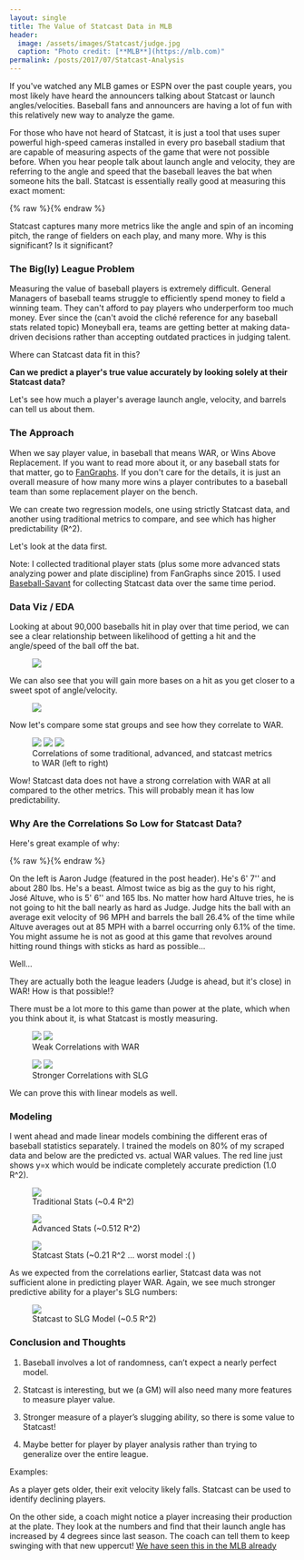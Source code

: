 ```yaml
---
layout: single
title: The Value of Statcast Data in MLB
header:
  image: /assets/images/Statcast/judge.jpg
  caption: "Photo credit: [**MLB**](https://mlb.com)"
permalink: /posts/2017/07/Statcast-Analysis
---
```


If you've watched any MLB games or ESPN over the past couple years, you most likely have heard the announcers talking about Statcast or launch angles/velocities. Baseball fans and announcers are having a lot of fun with this relatively new way to analyze the game.

For those who have not heard of Statcast, it is just a tool that uses super powerful high-speed cameras installed in every pro baseball stadium that are capable of measuring aspects of the game that were not possible before. When you hear people talk about launch angle and velocity, they are referring to the angle and speed that the baseball leaves the bat when someone hits the ball. Statcast is essentially really good at measuring this exact moment:

{% raw %}<img src="/assets/images/Statcast/cast.jpg" alt="" class="full">{% endraw %}


Statcast captures many more metrics like the angle and spin of an incoming pitch, the range of fielders on each play, and many more. Why is this significant? Is it significant?

### The Big(ly) League Problem

Measuring the value of baseball players is extremely difficult. General Managers of baseball teams struggle to efficiently spend money to field a winning team. They can't afford to pay players who underperform too much money. Ever since the (can't avoid the cliché reference for any baseball stats related topic) Moneyball era, teams are getting better at making data-driven decisions rather than accepting outdated practices in judging talent.

Where can Statcast data fit in this?

**Can we predict a player's true value accurately by looking solely at their Statcast data?**

Let's see how much a player's average launch angle, velocity, and barrels can tell us about them.

### The Approach

When we say player value, in baseball that means WAR, or Wins Above Replacement. If you want to read more about it, or any baseball stats for that matter, go to [FanGraphs](http://www.fangraphs.com/library/war/war-position-players/). If you don't care for the details, it is just an overall measure of how many more wins a player contributes to a baseball team than some replacement player on the bench.

We can create two regression models, one using strictly Statcast data, and another using traditional metrics to compare, and see which has higher predictability (R^2).

Let's look at the data first.

Note: I collected traditional player stats (plus some more advanced stats analyzing power and plate discipline) from FanGraphs since 2015. I used [Baseball-Savant](https://baseballsavant.mlb.com/) for collecting Statcast data over the same time period.

### Data Viz / EDA

Looking at about 90,000 baseballs hit in play over that time period, we can see a clear relationship between likelihood of getting a hit and the angle/speed of the ball off the bat.

<figure>
  <a href="/assets/images/Statcast/heat.png"><img src="/assets/images/Statcast/heat.png"></a>
</figure>

We can also see that you will gain more bases on a hit as you get closer to a sweet spot of angle/velocity.

<figure>
  <a href="/assets/images/Statcast/scatter.png"><img src="/assets/images/Statcast/scatter.png"></a>
</figure>

Now let's compare some stat groups and see how they correlate to WAR.

<figure class="third">
    <a href="/assets/images/Statcast/traditional_corr.png"><img src="/assets/images/Statcast/traditional_corr.png"></a>
    <a href="/assets/images/Statcast/adv_corr.png"><img src="/assets/images/Statcast/adv_corr.png"></a>
    <a href="/assets/images/Statcast/statcast_corr.png"><img src="/assets/images/Statcast/statcast_corr.png"></a>
    <figcaption>Correlations of some traditional, advanced, and statcast metrics to WAR (left to right)</figcaption>
</figure>

Wow! Statcast data does not have a strong correlation with WAR at all compared to the other metrics. This will probably mean it has low predictability.

### Why Are the Correlations So Low for Statcast Data?

Here's great example of why:

{% raw %}<img src="/assets/images/Statcast/judge_altuve.jpg" alt="" class="full">{% endraw %}

On the left is Aaron Judge (featured in the post header). He's 6' 7'' and about 280 lbs. He's a beast. Almost twice as big as the guy to his right, José Altuve, who is 5' 6'' and 165 lbs. No matter how hard Altuve tries, he is not going to hit the ball nearly as hard as Judge. Judge hits the ball with an average exit velocity of 96 MPH and barrels the ball 26.4% of the time while Altuve averages out at 85 MPH with a barrel occurring only 6.1% of the time. You might assume he is not as good at this game that revolves around hitting round things with sticks as hard as possible...

Well...

They are actually both the league leaders (Judge is ahead, but it's close) in WAR! How is that possible!?

There must be a lot more to this game than power at the plate, which when you think about it, is what Statcast is mostly measuring.

<figure class="half">
    <a href="/assets/images/Statcast/war_speed.png"><img src="/assets/images/Statcast/war_speed.png"></a>
    <a href="/assets/images/Statcast/war_angle.png"><img src="/assets/images/Statcast/war_angle.png"></a>
    <figcaption>Weak Correlations with WAR</figcaption>
</figure>

<figure class="half">
    <a href="/assets/images/Statcast/slg_speed.png"><img src="/assets/images/Statcast/slg_speed.png"></a>
    <a href="/assets/images/Statcast/slg_angle.png"><img src="/assets/images/Statcast/slg_angle.png"></a>
    <figcaption>Stronger Correlations with SLG</figcaption>
</figure>

We can prove this with linear models as well.

### Modeling

I went ahead and made linear models combining the different eras of baseball statistics separately. I trained the models on 80% of my scraped data and below are the predicted vs. actual WAR values. The red line just shows y=x which would be indicate completely accurate prediction (1.0 R^2).  

<figure>
  <a href="/assets/images/Statcast/trad_model.png"><img src="/assets/images/Statcast/trad_model.png"></a>
  <figcaption>Traditional Stats (~0.4 R^2)</figcaption>
</figure>

<figure>
  <a href="/assets/images/Statcast/adv_model.png"><img src="/assets/images/Statcast/adv_model.png"></a>
  <figcaption>Advanced Stats (~0.512 R^2)</figcaption>
</figure>

<figure>
  <a href="/assets/images/Statcast/cast_war_model.png"><img src="/assets/images/Statcast/cast_war_model.png"></a>
  <figcaption>Statcast Stats (~0.21 R^2 ... worst model :( ) </figcaption>
</figure>

As we expected from the correlations earlier, Statcast data was not sufficient alone in predicting player WAR. Again, we see much stronger predictive ability for a player's SLG numbers:

<figure>
  <a href="/assets/images/Statcast/slg_model.png"><img src="/assets/images/Statcast/slg_model.png"></a>
  <figcaption>Statcast to SLG Model (~0.5 R^2) </figcaption>
</figure>

### Conclusion and Thoughts

1) Baseball involves a lot of randomness, can’t expect a nearly perfect model.

2) Statcast is interesting, but we (a GM) will also need many more features to measure player value.

3) Stronger measure of a player’s slugging ability, so there is some value to Statcast!

4) Maybe better for player by player analysis rather than trying to generalize over the entire league.

Examples:

As a player gets older, their exit velocity likely falls. Statcast can be used to identify declining players.

On the other side, a coach might notice a player increasing their production at the plate. They look at the numbers and find that their launch angle has increased by 4 degrees since last season. The coach can tell them to keep swinging with that new uppercut! [We have seen this in the MLB already](https://www.washingtonpost.com/graphics/sports/mlb-launch-angles-story/?utm_term=.fa8002e91eff)
